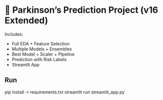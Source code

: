 # 🧠 Parkinson’s Prediction Project (v16 Extended)

Includes:
- Full EDA + Feature Selection
- Multiple Models + Ensembles
- Best Model + Scaler + Pipeline
- Prediction with Risk Labels
- Streamlit App

## Run
pip install -r requirements.txt
streamlit run streamlit_app.py
